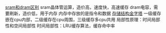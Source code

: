 [sram和dram区别](https://zhuanlan.zhihu.com/p/52272990)
sram晶体管运算，造价高，速度快，高速缓存
dram电容，需要刷新，造价低，用于内存
内存中存放的是指令和数据
[存储结构金字塔](https://www.cnblogs.com/binarylei/p/12588928.html)
一级缓存嵌在cpu内部，二级缓存在cpu周围，三级缓存多cpu共用
局部性原理：时间局部性和空间局部性
时间局部性：LRU缓存算法，缓存命中率


